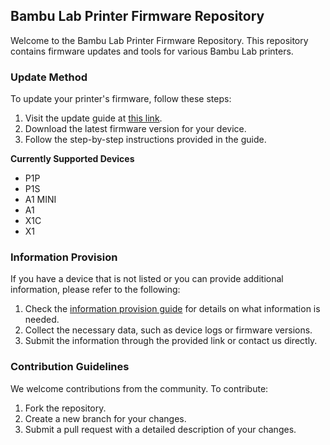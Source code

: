 ## Bambu Lab Printer Firmware Repository

Welcome to the Bambu Lab Printer Firmware Repository. This repository contains firmware updates and tools for various Bambu Lab printers.

### Update Method
To update your printer's firmware, follow these steps:
1. Visit the update guide at [this link](https://cafe.naver.com/bambulab/3353).
2. Download the latest firmware version for your device.
3. Follow the step-by-step instructions provided in the guide.

**Currently Supported Devices**
- P1P
- P1S
- A1 MINI
- A1
- X1C
- X1 

### Information Provision
If you have a device that is not listed or you can provide additional information, please refer to the following:

1. Check the [information provision guide](https://colab.research.google.com/drive/1O0UY-EI508kTdugvz3_FvxBXtQuMXBXF?usp=sharing) for details on what information is needed.
2. Collect the necessary data, such as device logs or firmware versions.
3. Submit the information through the provided link or contact us directly.

### Contribution Guidelines
We welcome contributions from the community. To contribute:
1. Fork the repository.
2. Create a new branch for your changes.
3. Submit a pull request with a detailed description of your changes.

